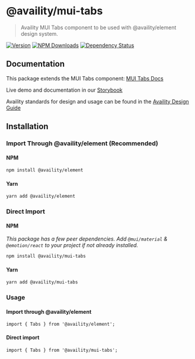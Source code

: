 # @availity/mui-tabs

> Availity MUI Tabs component to be used with @availity/element design system.

[![Version](https://img.shields.io/npm/v/@availity/mui-tabs.svg?style=for-the-badge)](https://www.npmjs.com/package/@availity/mui-tabs)
[![NPM Downloads](https://img.shields.io/npm/dt/@availity/mui-tabs.svg?style=for-the-badge)](https://www.npmjs.com/package/@availity/mui-tabs)
[![Dependency Status](https://img.shields.io/librariesio/release/npm/@availity/mui-tabs?style=for-the-badge)](https://github.com/Availity/element/blob/main/packages/mui-tabs/package.json)

## Documentation

This package extends the MUI Tabs component: [MUI Tabs Docs](https://mui.com/components/tabs/)

Live demo and documentation in our [Storybook](https://availity.github.io/element/?path=/docs/components-tabs-introduction--docs)

Availity standards for design and usage can be found in the [Availity Design Guide](https://design.availity.com/2e36e50c7)

## Installation

### Import Through @availity/element (Recommended)

#### NPM

```bash
npm install @availity/element
```

#### Yarn

```bash
yarn add @availity/element
```

### Direct Import

#### NPM

_This package has a few peer dependencies. Add `@mui/material` & `@emotion/react` to your project if not already installed._

```bash
npm install @availity/mui-tabs
```

#### Yarn

```bash
yarn add @availity/mui-tabs
```

### Usage

#### Import through @availity/element

```tsx
import { Tabs } from '@availity/element';
```

#### Direct import

```tsx
import { Tabs } from '@availity/mui-tabs';
```
